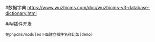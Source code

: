 #数据字典
https://www.wuzhicms.com/doc/wuzhicms-v3-database-dictionary.html


###插件开发
    
    在phpcms/modules下面建立插件名称比如(demo)
    
    
    


